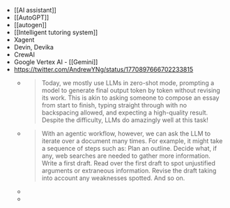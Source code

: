- [[AI assistant]]
- [[AutoGPT]]
- [[autogen]]
- [[Intelligent tutoring system]]
- Xagent
- Devin, Devika
- CrewAI
- Google Vertex AI - [[Gemini]]
- https://twitter.com/AndrewYNg/status/1770897666702233815
	- >Today, we mostly use LLMs in zero-shot mode, prompting a model to generate final output token by token without revising its work. This is akin to asking someone to compose an essay from start to finish, typing straight through with no backspacing allowed, and expecting a high-quality result. Despite the difficulty, LLMs do amazingly well at this task!
	- >With an agentic workflow, however, we can ask the LLM to iterate over a document many times. For example, it might take a sequence of steps such as:
	  Plan an outline.
	  Decide what, if any, web searches are needed to gather more information.
	  Write a first draft.
	  Read over the first draft to spot unjustified arguments or extraneous information.
	  Revise the draft taking into account any weaknesses spotted.
	  And so on.
	-
	-